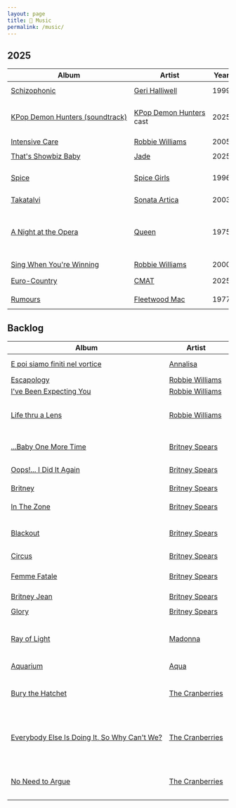 ```yaml
---
layout: page
title: 🥁 Music
permalink: /music/
---
```


<style>
        a { white-space:nowrap; }
        @media screen and (min-width: 600px) {
                .wrapper { margin-left: 5em;}
                .post-content { margin-left: 3em;}
        }
</style>

## 2025

| Album | Artist | Year | Genre | When | Rating |
|-------|--------|------|-------|------|--------|
| [Schizophonic](https://en.wikipedia.org/wiki/Schizophonic_(Geri_Halliwell_album)) | [Geri Halliwell](https://en.wikipedia.org/wiki/Geri_Halliwell) | 1999 | `dance-pop`, `pop` | <nobr>12th Oct</nobr> | ⭐️⭐️⭐️ |
| [KPop Demon Hunters (soundtrack)](https://en.wikipedia.org/wiki/KPop_Demon_Hunters_(soundtrack)) | [KPop Demon Hunters](https://en.wikipedia.org/wiki/KPop_Demon_Hunters) cast | 2025 | `k-pop`, `electropop`, `film soundtrack` | <nobr>5th Oct</nobr> | ⭐️⭐️⭐️⭐️⭐️ |
| [Intensive Care](https://en.wikipedia.org/wiki/Intensive_Care_(album)) | [Robbie Williams](https://en.wikipedia.org/wiki/Robbie_Williams) | 2005 | `pop-rock` | 4th Oct | ⭐️⭐️⭐️⭐️ |
| [That's Showbiz Baby](https://en.wikipedia.org/wiki/That%27s_Showbiz_Baby) | [Jade](https://en.wikipedia.org/wiki/Jade_Thirlwall) | 2025 | `pop` | <nobr>21st Sep</nobr> | ⭐️⭐️ |
| [Spice](https://en.wikipedia.org/wiki/Spice_(album)) | [Spice Girls](https://en.wikipedia.org/wiki/Spice_Girls) | 1996 | `pop`, `dance-pop`, `teen pop`, `R&B` | <nobr>20th Sep</nobr> | ⭐️⭐️⭐️⭐️ |
| [Takatalvi](https://en.wikipedia.org/wiki/Sonata_Arctica_discography#Extended_plays) | [Sonata Artica](https://en.wikipedia.org/wiki/Sonata_Arctica) | 2003 | `power metal` | <nobr>14th Sep</nobr> | ⭐️⭐️ |
| [A Night at the Opera](https://en.wikipedia.org/wiki/A_Night_at_the_Opera_(Queen_album)) | [Queen](https://en.wikipedia.org/wiki/Queen_(band)) | 1975 | `progressive rock`, `pop`, `heavy metal`, `hard rock`, `avant-pop` | 13th Sep | ⭐️⭐️⭐️ |
| [Sing When You're Winning](https://en.wikipedia.org/wiki/Sing_When_You're_Winning) | [Robbie Williams](https://en.wikipedia.org/wiki/Robbie_Williams) | 2000 | `dance`, `pop` | <nobr>12th Sep</nobr> | ⭐️⭐️⭐️⭐️ |
| [Euro-Country](https://en.wikipedia.org/wiki/Euro-Country) | [CMAT](https://en.wikipedia.org/wiki/CMAT_(musician)) | 2025 | `indie pop`, `country` | <nobr>31st Aug</nobr> | ⭐️⭐️ |
| [Rumours](https://en.wikipedia.org/wiki/Rumours_(album)) | [Fleetwood Mac](https://en.wikipedia.org/wiki/Fleetwood_Mac) | 1977 | `pop rock`, `soft rock` | <nobr>31st Aug</nobr> | ⭐️⭐️⭐️⭐️⭐️ |

## Backlog

| Album | Artist | Year | Genre |
|-------|--------|------|-------|
| [E poi siamo finiti nel vortice](https://en.wikipedia.org/wiki/E_poi_siamo_finiti_nel_vortice) | [Annalisa](https://en.wikipedia.org/wiki/Annalisa) | 2023 | `electropop`, `dance-pop`, `pop` |
| [Escapology](https://en.wikipedia.org/wiki/Escapology_(album)) | [Robbie Williams](https://en.wikipedia.org/wiki/Robbie_Williams) | 2002 | `pop rock` |
| [I've Been Expecting You](https://en.wikipedia.org/wiki/I%27ve_Been_Expecting_You) | [Robbie Williams](https://en.wikipedia.org/wiki/Robbie_Williams) | 1998 | `pop` |
| [Life thru a Lens](https://en.wikipedia.org/wiki/Life_thru_a_Lens) | [Robbie Williams](https://en.wikipedia.org/wiki/Robbie_Williams) | 1997 | `pop`, `rock`, `britpop`, `glam rock`, `pop rock`, `power pop` |
| [...Baby One More Time](https://en.wikipedia.org/wiki/...Baby_One_More_Time_(album)) | [Britney Spears](https://en.wikipedia.org/wiki/Britney_Spears) | 1999 | `pop`, `bubblegum pop`, `dance-pop`, `teen pop` |
| [Oops!... I Did It Again](https://en.wikipedia.org/wiki/Oops!..._I_Did_It_Again_(album)) | [Britney Spears](https://en.wikipedia.org/wiki/Britney_Spears) | 2000 | `dance-pop`, `pop`, `teen-pop` |
| [Britney](https://en.wikipedia.org/wiki/Britney_(album)) | [Britney Spears](https://en.wikipedia.org/wiki/Britney_Spears) | 2001 | `dance-pop`, `pop`, `teen-pop` |
| [In The Zone](https://en.wikipedia.org/wiki/In_the_Zone) | [Britney Spears](https://en.wikipedia.org/wiki/Britney_Spears) | 2003 | `dance-pop`, `pop`, `hip-pop` |
| [Blackout](https://en.wikipedia.org/wiki/Blackout_(Britney_Spears_album)) | [Britney Spears](https://en.wikipedia.org/wiki/Britney_Spears) | 2007 | `dance-pop`,`electropop`, `techno`, `avant-disco` |
| [Circus](https://en.wikipedia.org/wiki/Circus_(Britney_Spears_album)) | [Britney Spears](https://en.wikipedia.org/wiki/Britney_Spears) | 2008 | `dance-pop`,`pop` |
| [Femme Fatale](https://en.wikipedia.org/wiki/Femme_Fatale_(Britney_Spears_album)) | [Britney Spears](https://en.wikipedia.org/wiki/Britney_Spears) | 2011 | `dance-pop`, `electropop`, `synth-pop`, `EDM` |
| [Britney Jean](https://en.wikipedia.org/wiki/Britney_Jean) | [Britney Spears](https://en.wikipedia.org/wiki/Britney_Spears) | 2013 | `pop`, `EDM` |
| [Glory](https://en.wikipedia.org/wiki/Glory_(Britney_Spears_album)) | [Britney Spears](https://en.wikipedia.org/wiki/Britney_Spears) | 2016 | `pop`, `dance-pop`, `R&B` |
| [Ray of Light](https://en.wikipedia.org/wiki/Ray_of_Light) | [Madonna](https://en.wikipedia.org/wiki/Madonna) | 1998 | `electronica`, `trip hop`, `techno-pop`, `new-age` |
| [Aquarium](https://en.wikipedia.org/wiki/Aquarium_(Aqua_album)) | [Aqua](https://en.wikipedia.org/wiki/Aqua_(band)) | 1997 | `eurodance`, `eurodisco` |
| [Bury the Hatchet](https://en.wikipedia.org/wiki/Bury_the_Hatchet_(album)) | [The Cranberries](https://en.wikipedia.org/wiki/The_Cranberries) | 1999 | `alternative rock`, `folk rock`, `indie pop`, `jangle pop` |
| [Everybody Else Is Doing It, So Why Can't We?](https://en.wikipedia.org/wiki/Everybody_Else_Is_Doing_It,_So_Why_Can%27t_We%3F) | [The Cranberries](https://en.wikipedia.org/wiki/The_Cranberries) | 1993 | `alternative rock`, `indie pop`, `Irish folk`, `jangle pop`, `post-punk`, `dream pop` |
| [No Need to Argue](https://en.wikipedia.org/wiki/No_Need_to_Argue) | [The Cranberries](https://en.wikipedia.org/wiki/The_Cranberries) | 1994 | `alternative rock`, `jangle pop`, `Irish folk`, `post-punk` |